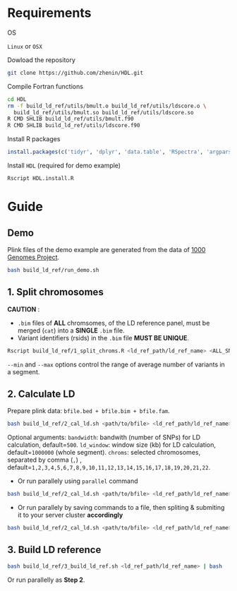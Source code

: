 # Requirements

OS

 `Linux` or `OSX`

Dowload the repository

```bash
git clone https://github.com/zhenin/HDL.git
```

Compile Fortran functions

```bash
cd HDL
rm -f build_ld_ref/utils/bmult.o build_ld_ref/utils/ldscore.o \
  build_ld_ref/utils/bmult.so build_ld_ref/utils/ldscore.so
R CMD SHLIB build_ld_ref/utils/bmult.f90
R CMD SHLIB build_ld_ref/utils/ldscore.f90
```

Install R packages

```R
install.packages(c('tidyr', 'dplyr', 'data.table', 'RSpectra', 'argparser'))
```

Install `HDL` (required for demo example)

```bash
Rscript HDL.install.R
```

# Guide

## Demo

Plink files of the demo example are generated from the data of [1000 Genomes Project](https://www.internationalgenome.org/).

```bash
bash build_ld_ref/run_demo.sh
```

## 1. Split chromosomes

**CAUTION** : 

* `.bim` files of **ALL** chromsomes, of the LD reference panel, must be merged (`cat`) into a **SINGLE** `.bim` file.
* Variant identifiers (rsids) in the `.bim` file **MUST BE UNIQUE**.

```bash
Rscript build_ld_ref/1_split_chroms.R <ld_ref_path/ld_ref_name> <ALL_SNPS.bim> --min MIN_AVG_NUM_SNPs --max MAX_AVG_NUM_SNPs
```

`--min` and `--max` options control the range of average number of variants in a segment.

## 2. Calculate LD

Prepare plink data: `bfile.bed + bfile.bim + bfile.fam`.

```bash
bash build_ld_ref/2_cal_ld.sh <path/to/bfile> <ld_ref_path/ld_ref_name> [bandwidth [ld_window [chroms]]] | bash
```

Optional arguments:
`bandwidth`: bandwith (number of SNPs) for LD calculation, default=`500`.
`ld_window`: window size (kb) for LD calculation, default=`1000000` (whole segment).
`chroms`: selected chromosomes, separated by comma (`,`) , default=`1,2,3,4,5,6,7,8,9,10,11,12,13,14,15,16,17,18,19,20,21,22`.

* Or run parallely using `parallel` command

```bash
bash build_ld_ref/2_cal_ld.sh <path/to/bfile> <ld_ref_path/ld_ref_name> | parallel -j n_cores
```

* Or run parallely by saving commands to a file, then spliting & submiting it to your server cluster **accordingly**

```bash
bash build_ld_ref/2_cal_ld.sh <path/to/bfile> <ld_ref_path/ld_ref_name> > jobs.sh
```

## 3. Build LD reference

```bash
bash build_ld_ref/3_build_ld_ref.sh <ld_ref_path/ld_ref_name> | bash
```

Or run parallelly as **Step 2**.
